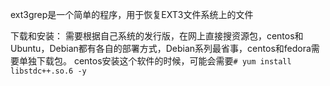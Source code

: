 ext3grep是一个简单的程序，用于恢复EXT3文件系统上的文件

下载和安装：
需要根据自己系统的发行版，在网上直接搜资源包，centos和Ubuntu，Debian都有各自的部署方式，Debian系列最省事，centos和fedora需要单独下载包。
centos安装这个软件的时候，可能会需要```# yum install libstdc++.so.6 -y ```
